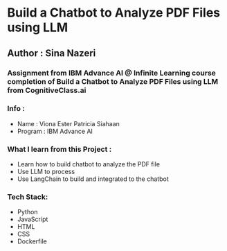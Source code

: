 # Build a Chatbot to Analyze PDF Files using LLM

## Author : Sina Nazeri

### Assignment from IBM Advance AI @ Infinite Learning course completion of Build a Chatbot to Analyze PDF Files using LLM from CognitiveClass.ai

### Info :

- Name : Viona Ester Patricia Siahaan
- Program : IBM Advance AI

### What I learn from this Project :
- Learn how to build chatbot to analyze the PDF file
- Use LLM to process
- Use LangChain to build and integrated to the chatbot


### Tech Stack:
- Python
- JavaScript
- HTML
- CSS
- Dockerfile
